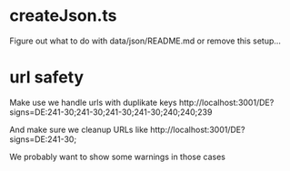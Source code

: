 # createJson.ts

Figure out what to do with data/json/README.md or remove this setup…

# url safety

Make use we handle urls with duplikate keys
http://localhost:3001/DE?signs=DE:241-30;241-30;241-30;241-30;240;240;239

And make sure we cleanup URLs like
http://localhost:3001/DE?signs=DE:241-30;

We probably want to show some warnings in those cases
